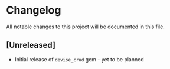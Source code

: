 # Changelog
All notable changes to this project will be documented in this file.

## [Unreleased]
- Initial release of `devise_crud` gem - yet to be planned